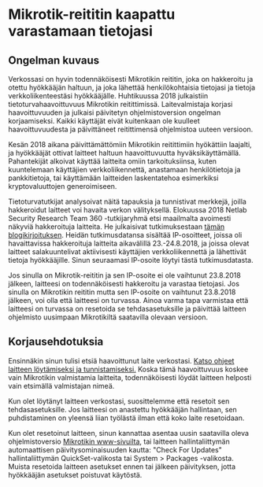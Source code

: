 # Mikrotik-reititin kaapattu varastamaan tietojasi

## Ongelman kuvaus

Verkossasi on hyvin todennäköisesti Mikrotikin reititin, joka on hakkeroitu ja otettu hyökkääjän haltuun, ja joka lähettää henkilökohtaisia tietojasi ja tietoja verkkoliikenteestäsi hyökkääjälle. Huhtikuussa 2018 julkaistiin tietoturvahaavoittuvuus Mikrotikin reitittimissä. Laitevalmistaja korjasi haavoittuvuuden ja julkaisi päivitetyn ohjelmistoversion ongelman korjaamiseksi. Kaikki käyttäjät eivät kuitenkaan ole kuulleet haavoittuvuudesta ja päivittäneet reitittimensä ohjelmistoa uuteen versioon. 

Kesän 2018 aikana päivittämättömiin Mikrotikin reitittimiin hyökättiin laajalti, ja hyökkääjät ottivat laitteet haltuun haavoittuvuutta hyväksikäyttämällä. Pahantekijät alkoivat käyttää laitteita omiin tarkoituksiinsa, kuten kuuntelemaan käyttäjien verkkoliikennettä, anastamaan henkilötietoja ja pankkitietoja, tai käyttämään laitteiden laskentatehoa esimerkiksi kryptovaluuttojen generoimiseen. 

Tietoturvatutkijat analysoivat näitä tapauksia ja tunnistivat merkkejä, joilla hakkeroidut laitteet voi havaita verkon välityksellä. Elokuussa 2018 Netlab Security Research Team 360 -tutkijaryhmä etsi maailmalta avoimesti näkyviä hakkeroituja laitteita. He julkaisivat tutkimuksestaan [tämän blogikirjoituksen](http://blog.netlab.360.com/7500-mikrotik-routers-are-forwarding-owners-traffic-to-the-attackers-how-is-yours-en/). Heidän tutkimusdatansa sisältää IP-osoitteet, joissa oli havaittavissa hakkeroituja laitteita aikavälillä 23.-24.8.2018, ja joissa olevat laitteet salakuuntelivat aktiivisesti käyttäjien verkkoliikennettä ja lähettivät tietoja hyökkääjille. Sinun seuraamasi IP-osoite löytyi tästä tutkimusdatasta.

Jos sinulla on Mikrotik-reititin ja sen IP-osoite ei ole vaihtunut 23.8.2018 jälkeen, laitteesi on todennäköisesti hakkeroitu ja varastaa tietojasi. Jos sinulla on Mikrotikin reititin mutta sen IP-osoite on vaihtunut 23.8.2018 jälkeen, voi olla että laitteesi on turvassa. Ainoa varma tapa varmistaa että laitteesi on turvassa on resetoida se tehdasasetuksille ja päivittää laitteen ohjelmisto uusimpaan Mikrotikiltä saatavilla olevaan versioon.

## Korjausehdotuksia

Ensinnäkin sinun tulisi etsiä haavoittunut laite verkostasi. [Katso ohjeet laitteen löytämiseksi ja tunnistamiseksi.](../locate.md) Koska tämä haavoittuvuus koskee vain Mikrotikin valmistamia laitteita, todennäköisesti löydät laitteen helposti vain etsimällä valmistajan nimeä. 

Kun olet löytänyt laitteen verkostasi, suosittelemme että resetoit sen tehdasasetuksille. Jos laitteesi on anastettu hyökkääjän hallintaan, sen puhdistaminen on yleensä liian työlästä ilman että koko laite resetoidaan. 

Kun olet resetoinut laitteen, sinun kannattaa asentaa uusin saatavilla oleva ohjelmistoversio [Mikrotikin www-sivuilta](https://mikrotik.com/download), tai laitteen hallintaliittymän automaattisen päivitysominaisuuden kautta: "Check For Updates" hallintaliittymän QuickSet-valikosta tai System > Packages -valikosta. Muista resetoida laitteen asetukset ennen tai jälkeen päivityksen, jotta hyökkääjän asetukset poistuvat käytöstä.
